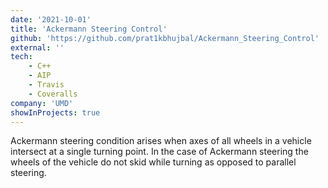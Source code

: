 ```yaml
---
date: '2021-10-01'
title: 'Ackermann Steering Control'
github: 'https://github.com/prat1kbhujbal/Ackermann_Steering_Control'
external: ''
tech: 
    - C++
    - AIP
    - Travis
    - Coveralls
company: 'UMD'
showInProjects: true
---
```

Ackermann steering condition arises when axes of all wheels in a vehicle intersect at a single turning point. In the case of Ackermann steering the wheels of the vehicle do not skid while turning as opposed to parallel steering.


